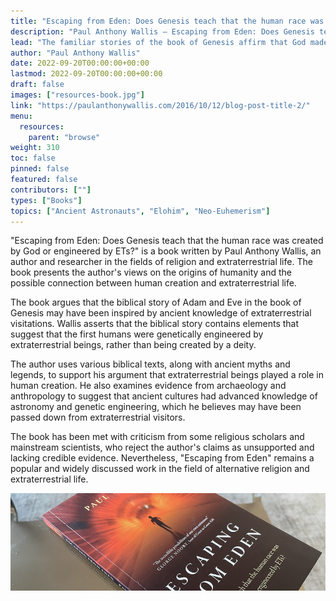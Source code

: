 ```yaml
---
title: "Escaping from Eden: Does Genesis teach that the human race was created by God or engineered by ETs?"
description: "Paul Anthony Wallis — Escaping from Eden: Does Genesis teach that the human race was created by God or engineered by ETs? (2020)"
lead: "The familiar stories of the book of Genesis affirm that God made the universe, planet earth, and you and me. However, various anomalies in the text clue us that we are not reading the original version of these stories. So what were the original narratives and what did they say about who we are and where we all came from? What was the earlier story of human origins, almost obliterated from the Hebrew Scriptures in the 6th century BC, and suppressed from Christian writing in the 2nd and 3rd centuries AD? And what does any of this have to do with Extra Terrestrials? Escaping from Eden will take you on a journey around the world and into the mythologies of ancient Sumeria, Mesoamerica, India, Africa, and Greece to reveal a profound secret, hidden in plain sight in the text of the Bible. Far reaching and deeply controversial, this book points to truths about ourselves, the universe and everything that you may have long suspected but not dared to speak!"
author: "Paul Anthony Wallis"
date: 2022-09-20T00:00:00+00:00
lastmod: 2022-09-20T00:00:00+00:00
draft: false
images: ["resources-book.jpg"]
link: "https://paulanthonywallis.com/2016/10/12/blog-post-title-2/"
menu:
  resources:
    parent: "browse"
weight: 310
toc: false
pinned: false
featured: false
contributors: [""]
types: ["Books"]
topics: ["Ancient Astronauts", "Elohim", "Neo-Euhemerism"]
---
```


"Escaping from Eden: Does Genesis teach that the human race was created by God or engineered by ETs?" is a book written by Paul Anthony Wallis, an author and researcher in the fields of religion and extraterrestrial life. The book presents the author's views on the origins of humanity and the possible connection between human creation and extraterrestrial life.

The book argues that the biblical story of Adam and Eve in the book of Genesis may have been inspired by ancient knowledge of extraterrestrial visitations. Wallis asserts that the biblical story contains elements that suggest that the first humans were genetically engineered by extraterrestrial beings, rather than being created by a deity.

The author uses various biblical texts, along with ancient myths and legends, to support his argument that extraterrestrial beings played a role in human creation. He also examines evidence from archaeology and anthropology to suggest that ancient cultures had advanced knowledge of astronomy and genetic engineering, which he believes may have been passed down from extraterrestrial visitors.

The book has been met with criticism from some religious scholars and mainstream scientists, who reject the author's claims as unsupported and lacking credible evidence. Nevertheless, "Escaping from Eden" remains a popular and widely discussed work in the field of alternative religion and extraterrestrial life.

 ![Image](images/escaping-from-eden-book.jpg "Escaping from Eden, 2020 — Paul Anthony Wallis")
